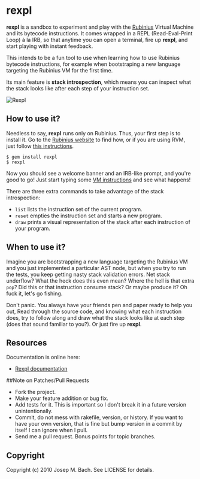 # rexpl

**rexpl** is a sandbox to experiment and play with the [Rubinius](http:://rubini.us)
Virtual Machine and its bytecode instructions. It comes wrapped in a REPL
(Read-Eval-Print Loop) à la IRB, so that anytime you can open a terminal,
fire up **rexpl**, and start playing with instant feedback.

This intends to be a fun tool to use when learning how to use Rubinius
bytecode instructions, for example when bootstraping a new language targeting
the Rubinius VM for the first time.

Its main feature is **stack introspection**, which means you can inspect
what the stack looks like after each step of your instruction set.

![Rexpl](http://www.cl.ly/7hWr.jpg)

## How to use it?

Needless to say, **rexpl** runs only on Rubinius. Thus, your first step is to
install it. Go to the [Rubinius website](http://rubini.us) to find how, or if
you are using RVM, just follow [this instructions](http://beginrescueend.com/interpreters/rbx/).

    $ gem install rexpl
    $ rexpl

Now you should see a welcome banner and an IRB-like prompt, and you're good to
go! Just start typing some [VM instructions](http://rubini.us/doc/en/virtual-machine/instructions/)
and see what happens!

There are three extra commands to take advantage of the stack introspection:

* `list` lists the instruction set of the current program.
* `reset` empties the instruction set and starts a new program.
* `draw` prints a visual representation of the stack after each instruction of
your program.

## When to use it?

Imagine you are bootstrapping a new language targeting the Rubinius VM and you
just implemented a particular AST node, but when you try to run the tests, you
keep getting nasty stack validation errors. Net stack underflow? What the heck
does this even mean? Where the hell is that extra `pop`? Did this or that
instruction consume stack? Or maybe produce it? Oh fuck it, let's go fishing.

Don't panic. You always have your friends pen and paper ready to help you out,
Read through the source code, and knowing what each instruction does, try to
follow along and draw what the stack looks like at each step (does that sound
familiar to you?). Or just fire up **rexpl**.

## Resources

Documentation is online here:

* [Rexpl documentation](http://rdoc.info/github/txus/rexpl/master/frames)

##Note on Patches/Pull Requests
 
* Fork the project.
* Make your feature addition or bug fix.
* Add tests for it. This is important so I don't break it in a
  future version unintentionally.
* Commit, do not mess with rakefile, version, or history.
  If you want to have your own version, that is fine but bump version
  in a commit by itself I can ignore when I pull.
* Send me a pull request. Bonus points for topic branches.

## Copyright

Copyright (c) 2010 Josep M. Bach. See LICENSE for details.
